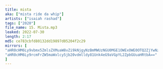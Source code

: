 ```yaml
---
title: mista
aka: ["mista ride da whip"]
artists: ["isaiah rashad"]
tags: ["2020"]
file_name: 15. Mista.mp3
leaked: 2022-07-30
length: 2:17
md5: ce783cbfd80132dd19897d05204f2c29
mirrors: [
"aHR0cHM6Ly9vbmx5ZmlsZXMuaW8vZi9kNjgyNzBmMWUzNGU0MGE1OWExOWE0OTQ2ZjYwNzg0Mw==",
"aHR0cHM6Ly9rcmFrZW5maWxlcy5jb20vdmlldy81Unk4eG9aVGpYL2ZpbGUuaHRtbA=="
]
---
```

